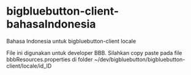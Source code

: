 # bigbluebutton-client-bahasaIndonesia
Bahasa Indonesia untuk bigbluebutton-client locale

File ini digunakan untuk developer BBB. Silahkan copy paste pada file bbbResources.properties
di folder ~/dev/bigbluebutton/bigbluebutton-client/locale/id_ID
